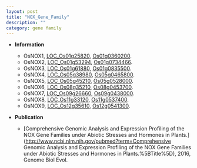 ```yaml
---
layout: post
title: "NOX_Gene_Family"
description: ""
category: gene family
---
```


* **Information**  
    + OsNOX1, [LOC_Os01g25820](http://rice.uga.edu/cgi-bin/ORF_infopage.cgi?orf=LOC_Os01g25820), [Os01g0360200](http://rapdb.dna.affrc.go.jp/viewer/gbrowse_details/irgsp1?name=Os01g0360200).
    + OsNOX2, [LOC_Os01g53294](http://rice.uga.edu/cgi-bin/ORF_infopage.cgi?orf=LOC_Os01g53294), [Os01g0734466](http://rapdb.dna.affrc.go.jp/viewer/gbrowse_details/irgsp1?name=Os01g0734466).
    + OsNOX3, [LOC_Os01g61880](http://rice.uga.edu/cgi-bin/ORF_infopage.cgi?orf=LOC_Os01g61880), [Os01g0835500](http://rapdb.dna.affrc.go.jp/viewer/gbrowse_details/irgsp1?name=Os01g0835500).
    + OsNOX4, [LOC_Os05g38980](http://rice.uga.edu/cgi-bin/ORF_infopage.cgi?orf=LOC_Os05g38980), [Os05g0465800](http://rapdb.dna.affrc.go.jp/viewer/gbrowse_details/irgsp1?name=Os05g0465800).
    + OsNOX5, [LOC_Os05g45210](http://rice.uga.edu/cgi-bin/ORF_infopage.cgi?orf=LOC_Os05g45210), [Os05g0528000](http://rapdb.dna.affrc.go.jp/viewer/gbrowse_details/irgsp1?name=Os05g0528000).
    + OsNOX6, [LOC_Os08g35210](http://rice.uga.edu/cgi-bin/ORF_infopage.cgi?orf=LOC_Os08g35210), [Os08g0453700](http://rapdb.dna.affrc.go.jp/viewer/gbrowse_details/irgsp1?name=Os08g0453700).
    + OsNOX7, [LOC_Os09g26660](http://rice.uga.edu/cgi-bin/ORF_infopage.cgi?orf=LOC_Os09g26660), [Os09g0438000](http://rapdb.dna.affrc.go.jp/viewer/gbrowse_details/irgsp1?name=Os09g0438000).
    + OsNOX8, [LOC_Os11g33120](http://rice.uga.edu/cgi-bin/ORF_infopage.cgi?orf=LOC_Os11g33120), [Os11g0537400](http://rapdb.dna.affrc.go.jp/viewer/gbrowse_details/irgsp1?name=Os11g0537400).
    + OsNOX9, [LOC_Os12g35610](http://rice.uga.edu/cgi-bin/ORF_infopage.cgi?orf=LOC_Os12g35610), [Os12g0541300](http://rapdb.dna.affrc.go.jp/viewer/gbrowse_details/irgsp1?name=Os12g0541300).

* **Publication**  
    + [Comprehensive Genomic Analysis and Expression Profiling of the NOX Gene Families under Abiotic Stresses and Hormones in Plants.](http://www.ncbi.nlm.nih.gov/pubmed?term=Comprehensive Genomic Analysis and Expression Profiling of the NOX Gene Families under Abiotic Stresses and Hormones in Plants.%5BTitle%5D), 2016, Genome Biol Evol.



